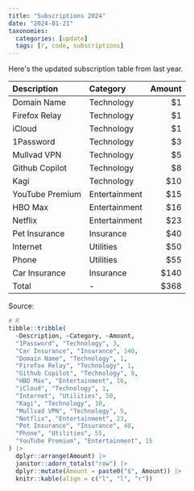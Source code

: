 ```yaml
---
title: "Subscriptions 2024"
date: "2024-01-21"
taxonomies:
  categories: [update]
  tags: [r, code, subscriptions]
---
```


Here's the updated subscription table from last year.

|Description     |Category      | Amount|
|:---------------|:-------------|------:|
|Domain Name     |Technology    |     $1|
|Firefox Relay   |Technology    |     $1|
|iCloud          |Technology    |     $1|
|1Password       |Technology    |     $3|
|Mullvad VPN     |Technology    |     $5|
|Github Copilot  |Technology    |     $8|
|Kagi            |Technology    |    $10|
|YouTube Premium |Entertainment |    $15|
|HBO Max         |Entertainment |    $16|
|Netflix         |Entertainment |    $23|
|Pet Insurance   |Insurance     |    $40|
|Internet        |Utilities     |    $50|
|Phone           |Utilities     |    $55|
|Car Insurance   |Insurance     |   $140|
|Total           |-             |   $368|

Source:

```r
# R
tibble::tribble(
  ~Description, ~Category, ~Amount,
  "1Password", "Technology", 3,
  "Car Insurance", "Insurance", 140,
  "Domain Name", "Technology", 1,
  "Firefox Relay", "Technology", 1,
  "Github Copilot", "Technology", 8,
  "HBO Max", "Entertainment", 16,
  "iCloud", "Technology", 1,
  "Internet", "Utilities", 50,
  "Kagi", "Technology", 10,
  "Mullvad VPN", "Technology", 5,
  "Netflix", "Entertainment", 23,
  "Pet Insurance", "Insurance", 40,
  "Phone", "Utilities", 55,
  "YouTube Premium", "Entertainment", 15
) |>
  dplyr::arrange(Amount) |>
  janitor::adorn_totals("row") |>
  dplyr::mutate(Amount = paste0("$", Amount)) |>
  knitr::kable(align = c("l", "l", "r"))
```
